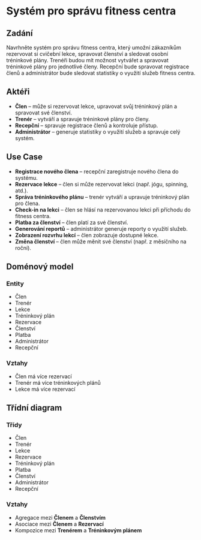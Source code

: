 # Systém pro správu fitness centra

## Zadání
Navrhněte systém pro správu fitness centra, který umožní zákazníkům rezervovat si cvičební lekce, spravovat členství a sledovat osobní tréninkové plány. Trenéři budou mít možnost vytvářet a spravovat tréninkové plány pro jednotlivé členy. Recepční bude spravovat registrace členů a administrátor bude sledovat statistiky o využití služeb fitness centra.

## Aktéři
- **Člen** – může si rezervovat lekce, upravovat svůj tréninkový plán a spravovat své členství.
- **Trenér** – vytváří a spravuje tréninkové plány pro členy.
- **Recepční** – spravuje registrace členů a kontroluje přístup.
- **Administrátor** – generuje statistiky o využití služeb a spravuje celý systém.

## Use Case
- **Registrace nového člena** – recepční zaregistruje nového člena do systému.
- **Rezervace lekce** – člen si může rezervovat lekci (např. jógu, spinning, atd.).
- **Správa tréninkového plánu** – trenér vytváří a upravuje tréninkový plán pro člena.
- **Check-in na lekci** – člen se hlásí na rezervovanou lekci při příchodu do fitness centra.
- **Platba za členství** – člen platí za své členství.
- **Generování reportů** – administrátor generuje reporty o využití služeb.
- **Zobrazení rozvrhu lekcí** – člen zobrazuje dostupné lekce.
- **Změna členství** – člen může měnit své členství (např. z měsíčního na roční).

## Doménový model
### Entity
- Člen
- Trenér
- Lekce
- Tréninkový plán
- Rezervace
- Členství
- Platba
- Administrátor
- Recepční

### Vztahy
- Člen má více rezervací 
- Trenér má více tréninkových plánů 
- Lekce má více rezervací 

## Třídní diagram
### Třídy
- Člen
- Trenér
- Lekce
- Rezervace
- Tréninkový plán
- Platba
- Členství
- Administrátor
- Recepční

### Vztahy
- Agregace mezi **Členem** a **Členstvím**
- Asociace mezi **Členem** a **Rezervací**
- Kompozice mezi **Trenérem** a **Tréninkovým plánem**